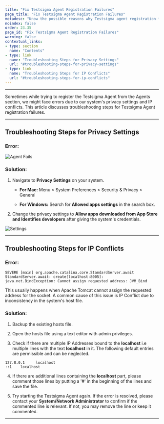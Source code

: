 ```yaml
---
title: "Fix Testsigma Agent Registration Failures"
page_title: "Fix Testsigma Agent Registration Failures"
metadesc: "Know the possible reasons why Testsigma agent registration fails due to privacy settings and learn steps to fix the issue by following the troubleshooting steps"
noindex: false
order: 23.35
page_id: "Fix Testsigma Agent Registration Failures"
warning: false
contextual_links:
- type: section
  name: "Contents"
- type: link
  name: "Troubleshooting Steps for Privacy Settings"
  url: "#troubleshooting-steps-for-privacy-settings"
- type: link
  name: "Troubleshooting Steps for IP Conflicts"
  url: "#troubleshooting-steps-for-ip-conflicts"
---
```



---

Sometimes while trying to register the Testsigma Agent from the Agents section, we might face errors due to our system's privacy settings and IP conflicts. This article discusses troubleshooting steps for Testsigma Agent registration failures. 


---

## **Troubleshooting Steps for Privacy Settings**

### **Error:**
![Agent Fails](https://s3.amazonaws.com/static-docs.testsigma.com/new_images/projects/applications/tsagentfails.png)

### **Solution:**
1. Navigate to **Privacy Settings** on your system. 

    - **For Mac:** Menu > System Preferences > Security & Privacy > General
  
    - **For Windows:** Search for **Allowed apps settings** in the search box.

2. Change the privacy settings to **Allow apps downloaded from App Store and Identifies developers** after giving the system's credentials.

![Settings](https://s3.amazonaws.com/static-docs.testsigma.com/new_images/projects/applications/gsetapltsf.png)

---


## **Troubleshooting Steps for IP Conflicts**

### **Error:**

```
SEVERE [main] org.apache.catalina.core.StandardServer.await StandardServer.await: create[localhost:8005]: 
java.net.BindException: Cannot assign requested address: JVM_Bind
```

This usually happens when Apache Tomcat cannot assign the requested address for the socket. A common cause of this issue is IP Conflict due to inconsistency in the system's host file.

### **Solution:**

1. Backup the existing hosts file.

2. Open the hosts file using a text editor with admin privileges.

3. Check if there are multiple IP Addresses bound to the **localhost** i.e multiple lines with the text **localhost** in it. The following default entries are permissible and can be neglected.

```
127.0.0.1     localhost
::1    localhost
```

4. If there are additional lines containing the **localhost** part, please comment those lines by putting a '#' in the beginning of the lines and save the file.

5. Try starting the Testsigma Agent again. If the error is resolved, please contact your **System/Network Administrator** to confirm if the commented line is relevant. If not, you may remove the line or keep it commented.


---